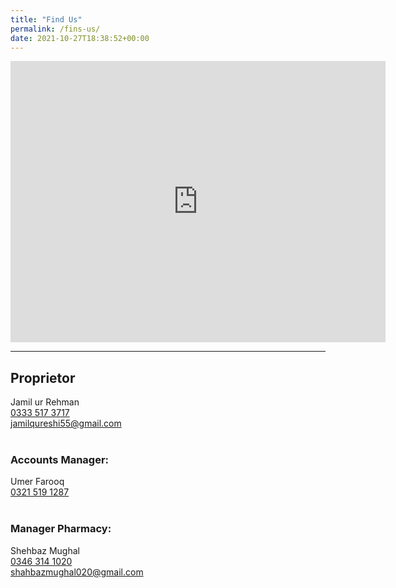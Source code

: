 ```yaml
---
title: "Find Us"
permalink: /fins-us/
date: 2021-10-27T18:38:52+00:00
---
```


<center>
<iframe src="https://www.google.com/maps/embed?pb=!1m18!1m12!1m3!1d3319.940114900411!2d73.04013321455454!3d33.68461478070752!2m3!1f0!2f0!3f0!3m2!1i1024!2i768!4f13.1!3m3!1m2!1s0x38dfbff918838da7%3A0x54e2a2c8aaf168e7!2sSafeway%20Pharmacy%20%26%20Cosmetics%20G-9%2F4!5e0!3m2!1sen!2s!4v1635337558937!5m2!1sen!2s" width="600" height="450" style="border:0;" allowfullscreen="" loading="lazy"></iframe>
</center>
  
<hr>

## Proprietor
Jamil ur Rehman<br> 
<a href="tel:+923335173717" target="_blank">0333 517 3717</a><br>
<a href="mailto:jamilqureshi55@gmail.com" target="_blank">jamilqureshi55@gmail.com</a><br><br>

### Accounts Manager:
Umer Farooq <br>
<a href="tel:+923215191287" target="_blank">0321 519 1287</a><br><br>

### Manager Pharmacy: 
Shehbaz Mughal<br>
<a href="tel:+923463141020" target="_blank">0346 314 1020</a><br>
<a href="mailto:jamilqureshi55@gmail.com" target="_blank">shahbazmughal020@gmail.com</a><br><br>
